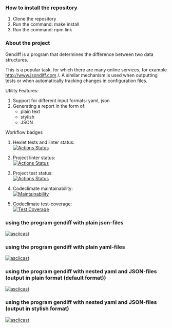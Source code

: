 ### How to install the repository
1. Clone the repository
2. Run the command: make install
3. Run the command: npm link

### About the project

Gendiff is a program that determines the difference between two data structures. 

This is a popular task, for which there are many online services, for example http://www.jsondiff.com /. A similar mechanism is used when outputting tests or when automatically tracking changes in configuration files.

Utility Features:

1. Support for different input formats: yaml, json
2. Generating a report in the form of:
    * plain text
    * stylish 
    * JSON

Workflow badges
1. Hexlet tests and linter status: <br>
[![Actions Status](https://github.com/AntipovSergey/frontend-project-lvl2/workflows/hexlet-check/badge.svg)](https://github.com/AntipovSergey/frontend-project-lvl2/actions)

2. Project linter status: <br>
[![Actions Status](https://github.com/AntipovSergey/frontend-project-lvl2/workflows/linter-check/badge.svg)](https://github.com/AntipovSergey/frontend-project-lvl2/actions)

3. Project test status: <br>
[![Actions Status](https://github.com/AntipovSergey/frontend-project-lvl2/workflows/test-check/badge.svg)](https://github.com/AntipovSergey/frontend-project-lvl2/actions)

4. Codeclimate maintainability: <br>
[![Maintainability](https://api.codeclimate.com/v1/badges/44a65c70039907ad51d9/maintainability)](https://codeclimate.com/github/AntipovSergey/frontend-project-lvl2/maintainability)

4. Codeclimate test-coverage: <br>
[![Test Coverage](https://api.codeclimate.com/v1/badges/44a65c70039907ad51d9/test_coverage)](https://codeclimate.com/github/AntipovSergey/frontend-project-lvl2/test_coverage)

### using the program gendiff with plain json-files 
[![asciicast](https://asciinema.org/a/fOHi0FIsS33wr9XjrelLNayW3.svg)](https://asciinema.org/a/fOHi0FIsS33wr9XjrelLNayW3)

### using the program gendiff with plain yaml-files 
[![asciicast](https://asciinema.org/a/oSxN7PZPlHpaVbwH2ibhnSSgk.svg)](https://asciinema.org/a/oSxN7PZPlHpaVbwH2ibhnSSgk)

### using the program gendiff with nested yaml and JSON-files (output in plain format (default format))
[![asciicast](https://asciinema.org/a/P0i9BcHiZ11suK84mD0yAHiPp.svg)](https://asciinema.org/a/P0i9BcHiZ11suK84mD0yAHiPp)

### using the program gendiff with nested yaml and JSON-files (output in stylish format) 
[![asciicast](https://asciinema.org/a/HxFOO7N4MPQneoN39uWplteMe.svg)](https://asciinema.org/a/HxFOO7N4MPQneoN39uWplteMe)